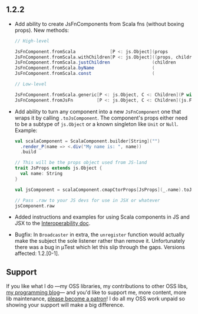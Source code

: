 ## 1.2.2

* Add ability to create JsFnComponents from Scala fns (without boxing props).
  New methods:

  ```scala
  // High-level

  JsFnComponent.fromScala             [P <: js.Object](props             => VdomElement)
  JsFnComponent.fromScala.withChildren[P <: js.Object]((props, children) => VdomElement)
  JsFnComponent.fromScala.justChildren                (children          => VdomElement)
  JsFnComponent.fromScala.byName                      (                  => VdomElement)
  JsFnComponent.fromScala.const                       (                     VdomElement)

  // Low-level

  JsFnComponent.fromScala.generic[P <: js.Object, C <: Children](P with RAW.PropsWithChildren => VdomElement)
  JsFnComponent.fromJsFn         [P <: js.Object, C <: Children](js.Function1[P with raw.Children, raw.React.Element])
  ```

* Add ability to turn any component into a new `JsFnComponent` one that wraps it by calling `.toJsComponent`.
  The component's props either need to be a subtype of `js.Object` or a known singleton like `Unit` or `Null`.
  Example:

  ```scala
  val scalaComponent = ScalaComponent.builder[String]("")
    .render_P(name => <.div("My name is: ", name))
    .build

  // This will be the props object used from JS-land
  trait JsProps extends js.Object {
    val name: String
  }

  val jsComponent = scalaComponent.cmapCtorProps[JsProps](_.name).toJsComponent

  // Pass .raw to your JS devs for use in JSX or whatever
  jsComponent.raw
  ```

* Added instructions and examples for using Scala components in JS and JSX to the [Interoperability doc](../INTEROP.md).

* Bugfix: In `Broadcaster` in extra, the `unregister` function would actually make the subject the sole listener
  rather than remove it. Unfortunately there was a bug in μTest which let this slip through the gaps.
  Versions affected: 1.2.[0-1].

## Support

If you like what I do
—my OSS libraries, my contributions to other OSS libs, [my programming blog](https://japgolly.blogspot.com)—
and you'd like to support me, more content, more lib maintenance, [please become a patron](https://www.patreon.com/japgolly)!
I do all my OSS work unpaid so showing your support will make a big difference.
